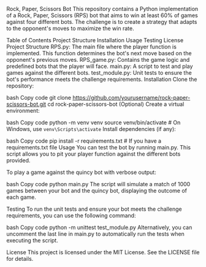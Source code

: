 Rock, Paper, Scissors Bot
This repository contains a Python implementation of a Rock, Paper, Scissors (RPS) bot that aims to win at least 60% of games against four different bots. The challenge is to create a strategy that adapts to the opponent's moves to maximize the win rate.

Table of Contents
Project Structure
Installation
Usage
Testing
License
Project Structure
RPS.py: The main file where the player function is implemented. This function determines the bot's next move based on the opponent's previous moves.
RPS_game.py: Contains the game logic and predefined bots that the player will face.
main.py: A script to test and play games against the different bots.
test_module.py: Unit tests to ensure the bot's performance meets the challenge requirements.
Installation
Clone the repository:

bash
Copy code
git clone https://github.com/yourusername/rock-paper-scissors-bot.git
cd rock-paper-scissors-bot
(Optional) Create a virtual environment:

bash
Copy code
python -m venv venv
source venv/bin/activate  # On Windows, use `venv\Scripts\activate`
Install dependencies (if any):

bash
Copy code
pip install -r requirements.txt  # If you have a requirements.txt file
Usage
You can test the bot by running main.py. This script allows you to pit your player function against the different bots provided.

To play a game against the quincy bot with verbose output:

bash
Copy code
python main.py
The script will simulate a match of 1000 games between your bot and the quincy bot, displaying the outcome of each game.

Testing
To run the unit tests and ensure your bot meets the challenge requirements, you can use the following command:

bash
Copy code
python -m unittest test_module.py
Alternatively, you can uncomment the last line in main.py to automatically run the tests when executing the script.

License
This project is licensed under the MIT License. See the LICENSE file for details.